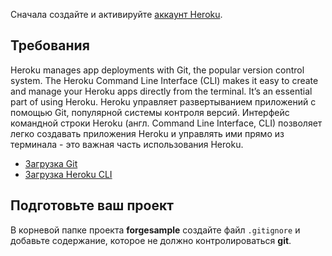 Сначала создайте и активируйте [аккаунт Heroku](https://www.heroku.com/).

## Требования

Heroku manages app deployments with Git, the popular version control system. The Heroku Command Line Interface (CLI) makes it easy to create and manage your Heroku apps directly from the terminal. It’s an essential part of using Heroku. Heroku управляет развертыванием приложений с помощью Git, популярной системы контроля версий. Интерфейс командной строки Heroku (англ. Command Line Interface, CLI) позволяет легко создавать приложения Heroku и управлять ими прямо из терминала - это важная часть использования Heroku.

- [Загрузка Git](https://git-scm.com/book/en/v2/Getting-Started-Installing-Git)
- [Загрузка Heroku CLI](https://devcenter.heroku.com/articles/heroku-cli)

## Подготовьте ваш проект

В корневой папке проекта **forgesample** создайте файл `.gitignore` и добавьте содержание, которое не должно контролироваться **git**.
